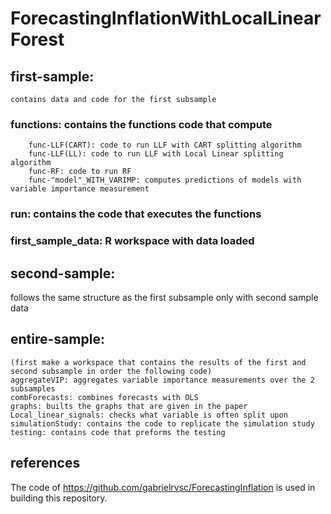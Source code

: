 # ForecastingInflationWithLocalLinearForest

##  first-sample: 
    contains data and code for the first subsample 
###	functions: contains the functions code that compute
		func-LLF(CART): code to run LLF with CART splitting algorithm
 		func-LLF(LL): code to run LLF with Local Linear splitting algorithm
		func-RF: code to run RF
		func-"model"_WITH_VARIMP: computes predictions of models with variable importance measurement 
###	run: contains the code that executes the functions 
###	first_sample_data: R workspace with data loaded 

## second-sample: 
follows the same structure as the first subsample only with second sample data

## entire-sample:
	(first make a workspace that contains the results of the first and second subsample in order the following code)
	aggregateVIP: aggregates variable importance measurements over the 2 subsamples
	combForecasts: combines forecasts with OLS
	graphs: builts the graphs that are given in the paper
	Local_linear_signals: checks what variable is often split upon
	simulationStudy: contains the code to replicate the simulation study
	testing: contains code that preforms the testing 
  
## references
  The code of https://github.com/gabrielrvsc/ForecastingInflation is used in building this repository.
  
